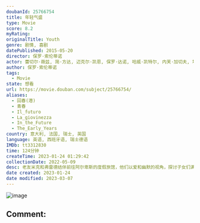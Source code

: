 ```yaml
---
doubanId: 25766754
title: 年轻气盛
type: Movie
score: 8.2
myRating: 
originalTitle: Youth
genre: 剧情, 喜剧
datePublished: 2015-05-20
director: 保罗·索伦蒂诺
actor: 蕾切尔·薇兹, 简·方达, 迈克尔·凯恩, 保罗·达诺, 哈威·凯特尔, 内芙·加切夫, 埃德·斯托帕德, 马达丽娜·珍娜, 马克·科兹莱克, 亚历克斯·麦奎因, 艾米莉亚·琼斯, 波佩·科比, 汤姆·里皮斯基, 克洛伊·皮里, 帕洛玛·费丝, 洛雷达纳·卡纳塔, 露娜·米乔维克, 安娜贝尔·库帖, 尤吉尼亚·克鲁索, 卡罗莱娜·卡尔松, 劳拉·德·马奇, 比阿特丽斯·克纽, 利奥·阿丁·博钦
author: 保罗·索伦蒂诺
tags:
  - Movie
state: 想看
url: https://movie.douban.com/subject/25766754/
aliases:
  - 回春(港)
  - 青春
  - Il_futuro
  - La_giovinezza
  - In_the_Future
  - The_Early_Years
country: 意大利, 法国, 瑞士, 英国
language: 英语, 西班牙语, 瑞士德语
IMDb: tt3312830
time: 124分钟
createTime: 2023-01-24 01:29:42
collectionDate: 2022-05-09
desc: 老友米克和弗雷德结伴前往阿尔卑斯的度假旅馆，他们以爱和幽默的视角，探讨子女们满是麻烦的生活。米克是导演，正在积极创作自己看来最重要的一部电影，而早就没有了事业追求的指挥家、作曲家弗雷德却收到女王伊丽莎...
date created: 2023-01-24
date modified: 2023-03-07
---
```


![image](p2561567154.jpg)

Comment:
---
